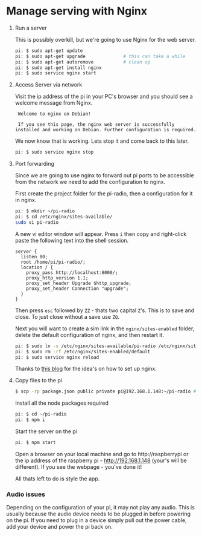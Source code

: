 # Manage serving with Nginx

1. Run a server

    This is possibly overkill, but we're going to use Nginx for the web server.

    ```bash
    pi: $ sudo apt-get update
    pi: $ sudo apt-get upgrade              # this can take a while
    pi: $ sudo apt-get autoremove           # clean up
    pi: $ sudo apt-get install nginx
    pi: $ sudo service nginx start
    ```

1. Access Server via network

    Visit the ip address of the pi in your PC's browser and you should see a welcome message from Nginx.

        Welcome to nginx on Debian!

        If you see this page, the nginx web server is successfully installed and working on Debian. Further configuration is required.

    We now know that is working. Lets stop it and come back to this later.

    ```bash
    pi: $ sudo service nginx stop
    ```

1. Port forwarding

    Since we are going to use nginx to forward out pi ports to be accessible from the network we need to add the configuration to nginx.

    First create the project folder for the pi-radio, then a configuration for it in nginx.

    ```bash
    pi: $ mkdir ~/pi-radio
    pi: $ cd /etc/nginx/sites-available/
    sudo vi pi-radio
    ```

    A new vi editor window will appear. Press `i` then copy and right-click paste the following text into the shell session.

    ```
    server {
      listen 80;
      root /home/pi/pi-radio/;
      location / {
        proxy_pass http://localhost:8000/;
        proxy_http_version 1.1;
        proxy_set_header Upgrade $http_upgrade;
        proxy_set_header Connection "upgrade";
      }
    }
    ```

    Then press `esc` followed by `ZZ` - thats two capital `Z`'s. This is to save and close. To just close without a save use `ZQ`.

    Next you will want to create a sim link in the `nginx/sites-enabled` folder, delete the default configuration of nginx, and then restart it.

    ```bash
    pi: $ sudo ln -s /etc/nginx/sites-available/pi-radio /etc/nginx/sites-enabled/pi-radio
    pi: $ sudo rm -rf /etc/nginx/sites-enabled/default
    pi: $ sudo service nginx reload
    ```

    Thanks to [this blog](https://www.toptal.com/raspberry-pi/how-to-turn-your-raspberry-pi-into-a-development-server) for the idea's on how to set up nginx.

1. Copy files to the pi

    ```bash
    $ scp -rp package.json public private pi@192.168.1.148:~/pi-radio # <- Note this is not the pi's shell!
    ```

    Install all the node packages required

    ```bash
    pi: $ cd ~/pi-radio
    pi: $ npm i
    ```

    Start the server on the pi

    ```bash
    pi: $ npm start
    ```

    Open a browser on your local machine and go to http://raspberrypi or the ip address of the raspberry pi - http://192.168.1.148 (your's will be different). If you see the webpage - you've done it!

    All thats left to do is style the app.

### Audio issues

Depending on the configuration of your pi, it may not play any audio. This is usually because the audio device needs to be plugged in before powering on the pi. If you need to plug in a device simply pull out the power cable, add your device and power the pi back on.
